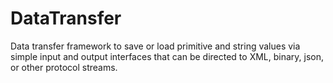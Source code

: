 DataTransfer
============

Data transfer framework to save or load primitive and string values via simple input and output interfaces that can be directed to XML, binary, json, or other protocol streams. 
